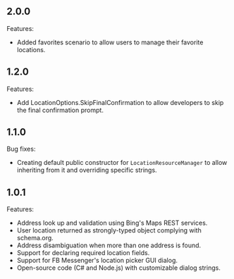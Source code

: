 ## 2.0.0
Features:
  - Added favorites scenario to allow users to manage their favorite locations.

## 1.2.0
Features:
  - Add LocationOptions.SkipFinalConfirmation to allow developers to skip the final confirmation prompt.

## 1.1.0
Bug fixes:
  - Creating default public constructor for `LocationResourceManager` to allow inheriting from it and overriding specific strings.

## 1.0.1

Features:
  - Address look up and validation using Bing's Maps REST services. 
  - User location returned as strongly-typed object complying with schema.org.
  - Address disambiguation when more than one address is found.
  - Support for declaring required location fields.
  - Support for FB Messenger's location picker GUI dialog.
  - Open-source code (C# and Node.js) with customizable dialog strings.